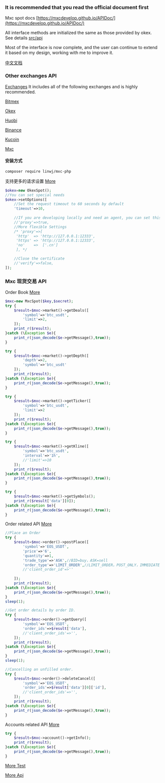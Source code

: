 ### It is recommended that you read the official document first

Mxc spot docs [https://mxcdevelop.github.io/APIDoc/](https://mxcdevelop.github.io/APIDoc/)

All interface methods are initialized the same as those provided by okex. See details [src/api](https://github.com/zhouaini528/mxc-php/tree/master/src/Api)

Most of the interface is now complete, and the user can continue to extend it based on my design, working with me to improve it.

[中文文档](https://github.com/zhouaini528/mxc-php/blob/master/README_CN.md)

### Other exchanges API

[Exchanges](https://github.com/zhouaini528/exchanges-php) It includes all of the following exchanges and is highly recommended.

[Bitmex](https://github.com/zhouaini528/bitmex-php)

[Okex](https://github.com/zhouaini528/okex-php)

[Huobi](https://github.com/zhouaini528/huobi-php)

[Binance](https://github.com/zhouaini528/binance-php)

[Kucoin](https://github.com/zhouaini528/kucoin-php)

[Mxc](https://github.com/zhouaini528/Mxc-php)

#### 安装方式
```
composer require linwj/mxc-php
```

支持更多的请求设置 [More](https://github.com/zhouaini528/mxc-php/blob/master/tests/spot/proxy.php#L21)
```php
$okex=new OkexSpot();
//You can set special needs
$okex->setOptions([
    //Set the request timeout to 60 seconds by default
    'timeout'=>10,
    
    //If you are developing locally and need an agent, you can set this
    //'proxy'=>true,
    //More flexible Settings
    /* 'proxy'=>[
     'http'  => 'http://127.0.0.1:12333',
     'https' => 'http://127.0.0.1:12333',
     'no'    =>  ['.cn']
     ], */

    //Close the certificate
    //'verify'=>false,
]);
```

### Mxc 现货交易 API

Order Book [More](https://github.com/zhouaini528/mxc-php/blob/master/tests/Mxc/market.php)

```php
$mxc=new MxcSpot($key,$secret);
try {
    $result=$mxc->market()->getDeals([
        'symbol'=>'btc_usdt',
        'limit'=>2,
    ]);
    print_r($result);
}catch (\Exception $e){
    print_r(json_decode($e->getMessage(),true));
} 

try {
    $result=$mxc->market()->getDepth([
        'depth'=>2,
        'symbol'=>'btc_usdt'
    ]);
    print_r($result);
}catch (\Exception $e){
    print_r(json_decode($e->getMessage(),true));
}

try {
    $result=$mxc->market()->getTicker([
        'symbol'=>'btc_usdt',
        'limit'=>2
    ]);
    print_r($result);
}catch (\Exception $e){
    print_r(json_decode($e->getMessage(),true));
} 

try {
    $result=$mxc->market()->getKline([
        'symbol'=>'btc_usdt',
        'interval'=>'1h',
        //'limit'=>10
    ]);
    print_r($result);
}catch (\Exception $e){
    print_r(json_decode($e->getMessage(),true));
} 

try {
    $result=$mxc->market()->getSymbols();
    print_r($result['data'][0]);
}catch (\Exception $e){
    print_r(json_decode($e->getMessage(),true));
}
```

Order related API [More](https://github.com/zhouaini528/mxc-php/blob/master/tests/Mxc/order.php)

```php
//Place an Order
try {
    $result=$mxc->order()->postPlace([
        'symbol'=>'EOS_USDT',
        'price'=>'6',
        'quantity'=>1,
        'trade_type'=>'ASK',//BID=buy，ASK=sell
        'order_type'=>'LIMIT_ORDER',//LIMIT_ORDER，POST_ONLY，IMMEDIATE_OR_CANCEL
        //'client_order_id'=>''
        
    ]);
    print_r($result);
}catch (\Exception $e){
    print_r(json_decode($e->getMessage(),true));
} 
sleep(1);

//Get order details by order ID.
try {
    $result=$mxc->order()->getQuery([
        'symbol'=>'EOS_USDT',
        'order_ids'=>$result['data'],
        //'client_order_ids'=>'',
    ]);
    print_r($result);
}catch (\Exception $e){
    print_r(json_decode($e->getMessage(),true));
}
sleep(1); 

//Cancelling an unfilled order.
try {
    $result=$mxc->order()->deleteCancel([
        'symbol'=>'EOS_USDT',
        'order_ids'=>$result['data'][0]['id'],
        //'client_order_ids'=>'',
    ]);
    print_r($result);
}catch (\Exception $e){
    print_r(json_decode($e->getMessage(),true));
}
```

Accounts related API [More](https://github.com/zhouaini528/mxc-php/blob/master/tests/Mxc/accounts.php)

```php
try {
    $result=$mxc->account()->getInfo();
    print_r($result);
}catch (\Exception $e){
    print_r(json_decode($e->getMessage(),true));
}

```

[More Test](https://github.com/zhouaini528/mxc-php/tree/master/tests/Mxc)

[More Api](https://github.com/zhouaini528/mxc-php/tree/master/src/Api/Mxc)